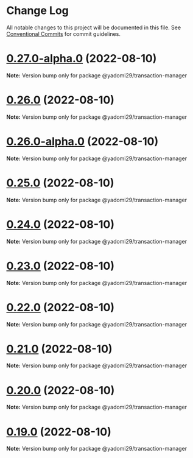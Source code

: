 # Change Log

All notable changes to this project will be documented in this file.
See [Conventional Commits](https://conventionalcommits.org) for commit guidelines.

# [0.27.0-alpha.0](https://github.com/nervosnetwork/lumos/compare/v0.18.0...v0.27.0-alpha.0) (2022-08-10)

**Note:** Version bump only for package @yadomi29/transaction-manager





# [0.26.0](https://github.com/nervosnetwork/lumos/compare/v0.18.0...v0.26.0) (2022-08-10)

**Note:** Version bump only for package @yadomi29/transaction-manager





# [0.26.0-alpha.0](https://github.com/nervosnetwork/lumos/compare/v0.18.0...v0.26.0-alpha.0) (2022-08-10)

**Note:** Version bump only for package @yadomi29/transaction-manager





# [0.25.0](https://github.com/nervosnetwork/lumos/compare/v0.18.0...v0.25.0) (2022-08-10)

**Note:** Version bump only for package @yadomi29/transaction-manager





# [0.24.0](https://github.com/nervosnetwork/lumos/compare/v0.18.0...v0.24.0) (2022-08-10)

**Note:** Version bump only for package @yadomi29/transaction-manager





# [0.23.0](https://github.com/nervosnetwork/lumos/compare/v0.18.0...v0.23.0) (2022-08-10)

**Note:** Version bump only for package @yadomi29/transaction-manager





# [0.22.0](https://github.com/nervosnetwork/lumos/compare/v0.18.0...v0.22.0) (2022-08-10)

**Note:** Version bump only for package @yadomi29/transaction-manager





# [0.21.0](https://github.com/nervosnetwork/lumos/compare/v0.18.0...v0.21.0) (2022-08-10)

**Note:** Version bump only for package @yadomi29/transaction-manager





# [0.20.0](https://github.com/nervosnetwork/lumos/compare/v0.18.0...v0.20.0) (2022-08-10)

**Note:** Version bump only for package @yadomi29/transaction-manager





# [0.19.0](https://github.com/nervosnetwork/lumos/compare/v0.18.0...v0.19.0) (2022-08-10)

**Note:** Version bump only for package @yadomi29/transaction-manager
